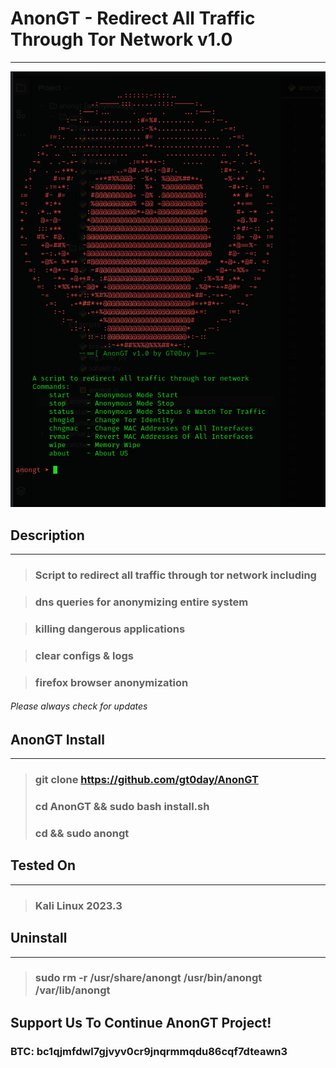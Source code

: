 # AnonGT - Redirect All Traffic Through Tor Network v1.0
___

![AnonGT](anongt.png "AnonGT")

## Description

___

> ### Script to redirect all traffic through tor network including

> ### dns queries for anonymizing entire system

> ### killing dangerous applications

> ### clear configs & logs

> ### firefox browser anonymization

###### Please always check for updates

## AnonGT Install

___

> ### git clone https://github.com/gt0day/AnonGT
> ### cd AnonGT && sudo bash install.sh
> ### cd && sudo anongt

## Tested On

___ 
> ### Kali Linux 2023.3

## Uninstall

___
> ### sudo rm -r /usr/share/anongt /usr/bin/anongt /var/lib/anongt

## Support Us To Continue AnonGT Project!

### BTC: bc1qjmfdwl7gjvyv0cr9jnqrmmqdu86cqf7dteawn3
